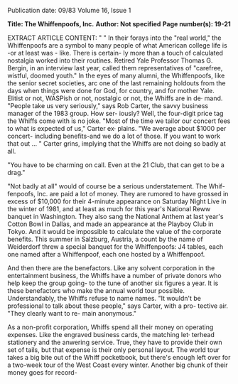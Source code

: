Publication date: 09/83
Volume 16, Issue 1

**Title: The Whiffenpoofs, Inc.**
**Author: Not specified**
**Page number(s): 19-21**

EXTRACT ARTICLE CONTENT:
" " 
In their forays into the "real world," 
the Whiffenpoofs are a symbol to many 
people of what American college life is 
-or at least was - like. There is certain-
ly more than a touch of calculated 
nostalgia worked into their routines. 
Retired Yale Professor Thomas G. 
Bergin, in an interview last year, called 
them 
representatives 
of "carefree, 
wistful, doomed youth." In the eyes of 
many alumni, the Whiffenpoofs, like the 
senior secret societies, arc one of the last 
remaining holdouts from the days when 
things were done for God, for country, 
and for mother Yale. 
Elitist or 
not, 
WASPish or not, 
nostalgic or not, the Whiffs are in de· 
mand. "People take us very seriously," 
says Rob Carter, the savvy business 
manager of the 1983 group. How ser-
iously? Well, the four-digit price tag 
the Whiffs come with is no joke. "Most 
of the time we tailor our concert fees to 
what is expected of us," Carter ex· 
plains. "We average about $1000 per 
concert- including benefits-and we 
do a lot of those. If you want to work 
that out ... " Carter grins, implying 
that the Whiffs are not doing so badly 
at all. 

"You have to be charming 
on call. Even at the 21 Club, 
that can get to be a drag." 

"Not badly at all" would of course be 
a serious understatement. The Whif-
fenpoofs, Inc. are paid a lot of money. 
They are rumored to have grossed in 
excess of $10,000 for their 4-minute 
appearance on Saturday Night Live 
in the winter of 1981, and at least as 
much for this year's National Reww 
banquet in Washington. They also 
sang the National Anthem at last year's 
Cotton Bowl in Dallas, and made an 
appearance at the Playboy Club in 
Tokyo. And it would be impossible to 
calculate the value of the corporate 
benefits. This summer in Salzburg, 
Austria, a count by the name of 
Weiderdorf threw a special banquet for 
the Whiffenpoofs: J4 tables, each one 
named after a Whiffenpoof, each one 
hosted by a Whiffenpoof. 

And then there are the benefactors. 
Like any solvent corporation in the 
entertainment business, 
the Whiffs 
have a number of private donors who 
help keep the group going- to the tune 
of another six figures a year. It is these 
benefactors who make 
the 
annual 
world tour possible. Understandably, 
the Whiffs refuse to name names. "It 
wouldn't be professional to talk about 
these people," says Carter, with a pro-
tective air. "They clearly want to re-
main anonymous." 

As a 
non-profit corporation, 
Whiffs spend all their money on 
operating expenses. Like the engraved 
business cards, the matching let· 
terhead stationery and the anwering 
service. True, they have to provide 
their own set of tails, but that expense 
is their only personal layout. The 
world tour takes a big bite out of the 
Whiff pocketbook, but there's enough 
left over for a two-week tour of the 
West Coast every winter. Another big 
chunk of their money goes for record-